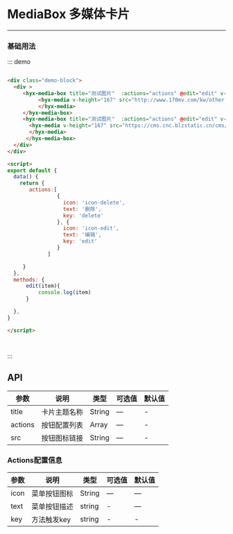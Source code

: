 
# MediaBox 多媒体卡片
----
### 基础用法
<div class="demo-block">
  <div >
     <hyx-media-box title="测试图片"  :actions="actions" @edit="edit" v-width="236" class="mb20">
          <hyx-media v-height="167" src="http://www.170mv.com/kw/other.web.rj01.sycdn.kuwo.cn/resource/n3/2/63/3890495760.mp3">
          </hyx-media>
     </hyx-media-box>
     <hyx-media-box title="测试图片"  :actions="actions" @edit="edit" v-width="236" class="mb20">
       <hyx-media v-height="167" src="https://cms.cnc.blzstatic.cn/cms/gallery/4G8KGRWWG7FS1557732437703.mp4" poster="https://fuss10.elemecdn.com/e/5d/4a731a90594a4af544c0c25941171jpeg.jpeg">
       </hyx-media>
      </hyx-media-box>
       <hyx-media-box title="测试图片"  :actions="actions" @edit="edit" v-width="236">
             <hyx-media v-height="260" src="http://112.35.148.16:8098/group/M00/00/20/CicAEGAt4EWATNN_AB4l1rjEc1E817_thumb.JPG">
             </hyx-media>
      </hyx-media-box>
  </div>
</div>

<script>
export default {
  data() {
    return {
       actions:[
                {
                  icon: 'icon-delete',
                  text: '删除',
                  key: 'delete'
                }, {
                  icon: 'icon-edit',
                  text: '编辑',
                  key: 'edit'
                }
             ]

     }
  },
  methods: {
      edit(item){
          console.log(item)
      }

  },
}

</script>




::: demo
```html

<div class="demo-block">
  <div >
     <hyx-media-box title="测试图片"  :actions="actions" @edit="edit" v-width="236" class="mb20">
          <hyx-media v-height="167" src="http://www.170mv.com/kw/other.web.rj01.sycdn.kuwo.cn/resource/n3/2/63/3890495760.mp3">
          </hyx-media>
     </hyx-media-box>
     <hyx-media-box title="测试图片"  :actions="actions" @edit="edit" v-width="236">
       <hyx-media v-height="167" src="https://cms.cnc.blzstatic.cn/cms/gallery/4G8KGRWWG7FS1557732437703.mp4" poster="https://fuss10.elemecdn.com/e/5d/4a731a90594a4af544c0c25941171jpeg.jpeg">
       </hyx-media>
      </hyx-media-box>
  </div>
</div>

<script>
export default {
  data() {
    return {
       actions:[
                {
                  icon: 'icon-delete',
                  text: '删除',
                  key: 'delete'
                }, {
                  icon: 'icon-edit',
                  text: '编辑',
                  key: 'edit'
                }
             ]

     }
  },
  methods: {
      edit(item){
          console.log(item)
      }

  },
}

</script>




```
:::


## API

| 参数      | 说明          | 类型      | 可选值                           | 默认值  |
|---------- |-------------- |---------- |--------------------------------  |-------- |
| title | 卡片主题名称| String | — | - |
| actions  | 按钮配置列表  | Array   | — | - |
| src | 按钮图标链接| String   | — | - |

### Actions配置信息
| 参数      | 说明    | 类型      | 可选值       | 默认值   |
|---------- |-------- |---------- |-------------  |-------- |
| icon    | 菜单按钮图标   | String    | — | —    |
| text     | 菜单按钮描述   | string  |  -          |    —     |
| key     | 方法触发key  | string    |   - |    -  |
